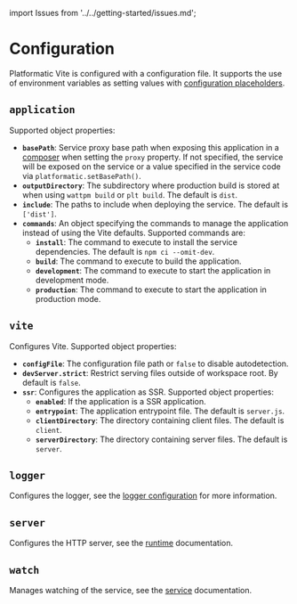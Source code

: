 import Issues from '../../getting-started/issues.md';

# Configuration

Platformatic Vite is configured with a configuration file. It supports the use
of environment variables as setting values with [configuration placeholders](#configuration-placeholders).

## `application`

Supported object properties:

- **`basePath`**: Service proxy base path when exposing this application in a [composer](../../composer/configuration.md) when setting the `proxy` property. If not specified, the service will be exposed on the service or a value specified in the service code via `platformatic.setBasePath()`.
- **`outputDirectory`**: The subdirectory where production build is stored at when using `wattpm build` or `plt build`. The default is `dist`.
- **`include`**: The paths to include when deploying the service. The default is `['dist']`.
- **`commands`**: An object specifying the commands to manage the application instead of using the Vite defaults. Supported commands are:
  - **`install`**: The command to execute to install the service dependencies. The default is `npm ci --omit-dev`.
  - **`build`**: The command to execute to build the application.
  - **`development`**: The command to execute to start the application in development mode.
  - **`production`**: The command to execute to start the application in production mode.

## `vite`

Configures Vite. Supported object properties:

- **`configFile`**: The configuration file path or `false` to disable autodetection.
- **`devServer.strict`**: Restrict serving files outside of workspace root. By default is `false`.
- **`ssr`**: Configures the application as SSR. Supported object properties:
  - **`enabled`**: If the application is a SSR application.
  - **`entrypoint`**: The application entrypoint file. The default is `server.js`.
  - **`clientDirectory`**: The directory containing client files. The default is `client`.
  - **`serverDirectory`**: The directory containing server files. The default is `server`.

## `logger`

Configures the logger, see the [logger configuration](https://www.fastify.io/docs/latest/Reference/Server/#logger) for more information.

## `server`

Configures the HTTP server, see the [runtime](../../runtime/configuration.md#server) documentation.

## `watch`

Manages watching of the service, see the [service](../../service/configuration.md#watch) documentation.

<Issues />
